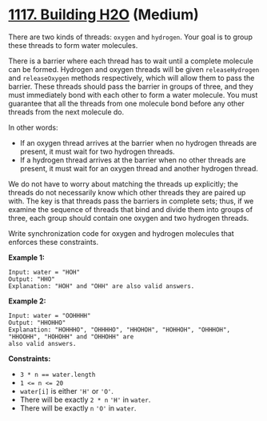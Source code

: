# [1117. Building H2O][link] (Medium)

[link]: https://leetcode.com/problems/building-h2o/

There are two kinds of threads: `oxygen` and `hydrogen`. Your goal is to group these threads to form
water molecules.

There is a barrier where each thread has to wait until a complete molecule can be formed. Hydrogen
and oxygen threads will be given `releaseHydrogen` and `releaseOxygen` methods respectively, which
will allow them to pass the barrier. These threads should pass the barrier in groups of three, and
they must immediately bond with each other to form a water molecule. You must guarantee that all the
threads from one molecule bond before any other threads from the next molecule do.

In other words:

- If an oxygen thread arrives at the barrier when no hydrogen threads are present, it must wait for
two hydrogen threads.
- If a hydrogen thread arrives at the barrier when no other threads are present, it must wait for an
oxygen thread and another hydrogen thread.

We do not have to worry about matching the threads up explicitly; the threads do not necessarily
know which other threads they are paired up with. The key is that threads pass the barriers in
complete sets; thus, if we examine the sequence of threads that bind and divide them into groups of
three, each group should contain one oxygen and two hydrogen threads.

Write synchronization code for oxygen and hydrogen molecules that enforces these constraints.

**Example 1:**

```
Input: water = "HOH"
Output: "HHO"
Explanation: "HOH" and "OHH" are also valid answers.
```

**Example 2:**

```
Input: water = "OOHHHH"
Output: "HHOHHO"
Explanation: "HOHHHO", "OHHHHO", "HHOHOH", "HOHHOH", "OHHHOH", "HHOOHH", "HOHOHH" and "OHHOHH" are
also valid answers.
```

**Constraints:**

- `3 * n == water.length`
- `1 <= n <= 20`
- `water[i]` is either `'H'` or `'O'`.
- There will be exactly `2 * n` `'H'` in `water`.
- There will be exactly `n` `'O'` in `water`.
